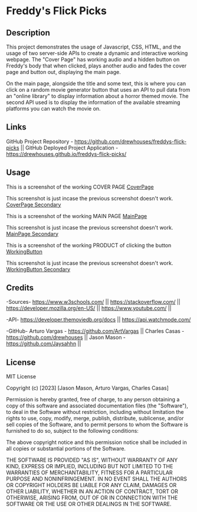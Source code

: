 # Freddy's Flick Picks

## Description

This project demonstrates the usage of Javascript, CSS, HTML, and the usage of two server-side APIs to create a dynamic and interactive working webpage. The "Cover Page" has working audio and a hidden button on Freddy's body that when clicked, plays another audio and fades the cover page and button out, displaying the main page. 

On the main page, alongside the title and some text, this is where you can click on a random movie generator button that uses an API to pull data from an "online library" to display information about a horror themed movie. The second API used is to display the information of the available streaming platforms you can watch the movie on.

## Links

GitHub Project Repository - https://github.com/drewhouses/freddys-flick-picks ||
GitHub Deployed Project Application - https://drewhouses.github.io/freddys-flick-picks/

## Usage

This is a screenshot of the working COVER PAGE
[CoverPage](./assets/images/FredCover.png)

This screenshot is just incase the previous screenshot doesn't work.
[CoverPage Secondary](https://i.gyazo.com/187b42f5102c323d79e3aceb8eabbb2a.png)


This is a screenshot of the working MAIN PAGE
[MainPage](./assets/images/FredMain.png)

This screenshot is just incase the previous screenshot doesn't work.
[MainPage Secondary](https://i.gyazo.com/3bc7c23ccdbf05d5fb1e8716a784a499.png)


This is a screenshot of the working PRODUCT of clicking the button
[WorkingButton](./assets/images/FredWorking.png)

This screenshot is just incase the previous screenshot doesn't work.
[WorkingButton Secondary](https://i.gyazo.com/da1e688bdf718974df43235faf7f4a87.png)

## Credits

-Sources-
https://www.w3schools.com/ || 
https://stackoverflow.com/ || 
https://developer.mozilla.org/en-US/ || 
https://www.youtube.com/ ||

-API-
https://developer.themoviedb.org/docs || 
https://api.watchmode.com/

-GitHub-
Arturo Vargas - https://github.com/ArtVargas ||
Charles Casas - https://github.com/drewhouses ||
Jason Mason - https://github.com/Jaysahhn || 

## License
MIT License

Copyright (c) [2023] [Jason Mason, Arturo Vargas, Charles Casas]

Permission is hereby granted, free of charge, to any person obtaining a copy of this software and associated documentation files (the "Software"), to deal in the Software without restriction, including without limitation the rights to use, copy, modify, merge, publish, distribute, sublicense, and/or sell copies of the Software, and to permit persons to whom the Software is furnished to do so, subject to the following conditions:

The above copyright notice and this permission notice shall be included in all copies or substantial portions of the Software.

THE SOFTWARE IS PROVIDED "AS IS", WITHOUT WARRANTY OF ANY KIND, EXPRESS OR IMPLIED, INCLUDING BUT NOT LIMITED TO THE WARRANTIES OF MERCHANTABILITY, FITNESS FOR A PARTICULAR PURPOSE AND NONINFRINGEMENT. IN NO EVENT SHALL THE AUTHORS OR COPYRIGHT HOLDERS BE LIABLE FOR ANY CLAIM, DAMAGES OR OTHER LIABILITY, WHETHER IN AN ACTION OF CONTRACT, TORT OR OTHERWISE, ARISING FROM, OUT OF OR IN CONNECTION WITH THE SOFTWARE OR THE USE OR OTHER DEALINGS IN THE SOFTWARE.
